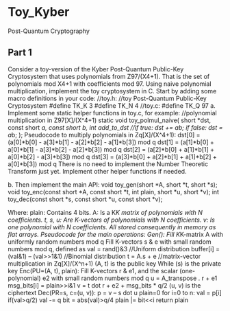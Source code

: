# Toy_Kyber
Post-Quantum Cryptography

## Part 1
Consider a toy-version of the Kyber Post-Quantum Public-Key Cryptosystem that uses polynomials from
Z97/(X4+1). That is the set of polynomials mod X4+1 with coefficients mod 97. Using naive polynomial
multiplication, implement the toy cryptosystem in C. Start by adding some macro definitions in your code:
//toy.h:
//toy Post-Quantum Public-Key Cryptosystem
#define TK_K 3
#define TK_N 4
//toy.c:
#define TK_Q 97
a. Implement some static helper functions in toy.c, for example:
//polynomial multiplication in Z97[X]/(X^4+1)
static void toy_polmul_naive(
short *dst,
const short *a,
const short *b,
int add_to_dst //if true: dst += a*b; if false: dst = a*b;
);
Pseudocode to multiply polynomials in Zq[X]/(X^4+1):
dst[0] = (a[0]*b[0] - a[3]*b[1] - a[2]*b[2] - a[1]*b[3]) mod q
dst[1] = (a[1]*b[0] + a[0]*b[1] - a[3]*b[2] - a[2]*b[3]) mod q
dst[2] = (a[2]*b[0] + a[1]*b[1] + a[0]*b[2] - a[3]*b[3]) mod q
dst[3] = (a[3]*b[0] + a[2]*b[1] + a[1]*b[2] + a[0]*b[3]) mod q
There is no need to implement the Number Theoretic Transform just yet. Implement other helper
functions if needed.

b. Then implement the main API:
void toy_gen(short *A, short *t, short *s);
void toy_enc(const short *A, const short *t, int plain, short *u, short *v);
int toy_dec(const short *s, const short *u, const short *v);

Where:
plain: Contains 4 bits.
A: Is a K*K matrix of polynomials with N coefficients.
t, s, u: Are K-vectors of polynomials with N coefficients.
v: Is one polynomial with N coefficients.
All stored consequently in memory as flat arrays.
Pseudocode for the main operations:
Gen():
Fill K*K-matrix A with uniformly random numbers mod q
Fill K-vectors s & e with small random numbers mod q, defined as
val = rand()&3 //Uniform distribution
buffer[i] = (val&1) – (val>>1&1) //Binomial distribution
t = A.s + e //matrix-vector multiplication in Zq[X]/(X^n+1)
(A, t) is the public key
While (s) is the private key
Enc(PU=(A, t), plain):
Fill K-vectors r & e1, and the scalar (one-polynomial) e2 with small
random numbers mod q
u = A_transpose . r + e1
msg_bits[i] = plain>>i&1
v = t dot r + e2 + msg_bits * q/2
(u, v) is the ciphertext
Dec(PR=s, c=(u, v)):
p = v – s dot u
plain=0
for i=0 to n:
val = p[i]
if(val>q/2)
val -= q
bit = abs(val)>q/4
plain |= bit<<i
return plain
